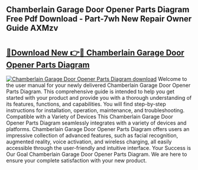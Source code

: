 ## Chamberlain Garage Door Opener Parts Diagram Free Pdf Download - Part-7wh New Repair Owner Guide AXMzv

# <h2><a href="http://dfqnt4.blite.top/?on=Chamberlain+Garage+Door+Opener+Parts+Diagram">🔗Download New 👉🔴 Chamberlain Garage Door Opener Parts Diagram</a></h2>

[![Chamberlain Garage Door Opener Parts Diagram download](https://i.imgur.com/lujVjoI.png)](http://dfqnt4.blite.top/?on=Chamberlain+Garage+Door+Opener+Parts+Diagram)
Welcome to the user manual for your newly delivered Chamberlain Garage Door Opener Parts Diagram. This comprehensive guide is intended to help you get started with your product and provide you with a thorough understanding of its features, functions, and capabilities. You will find step-by-step instructions for installation, operation, maintenance, and troubleshooting. Compatible with a Variety of Devices This Chamberlain Garage Door Opener Parts Diagram seamlessly integrates with a variety of devices and platforms. Chamberlain Garage Door Opener Parts Diagram offers users an impressive collection of advanced features, such as facial recognition, augmented reality, voice activation, and wireless charging, all easily accessible through the user-friendly and intuitive interface. Your Success is Our Goal Chamberlain Garage Door Opener Parts Diagram. We are here to ensure your complete satisfaction with your new product.
